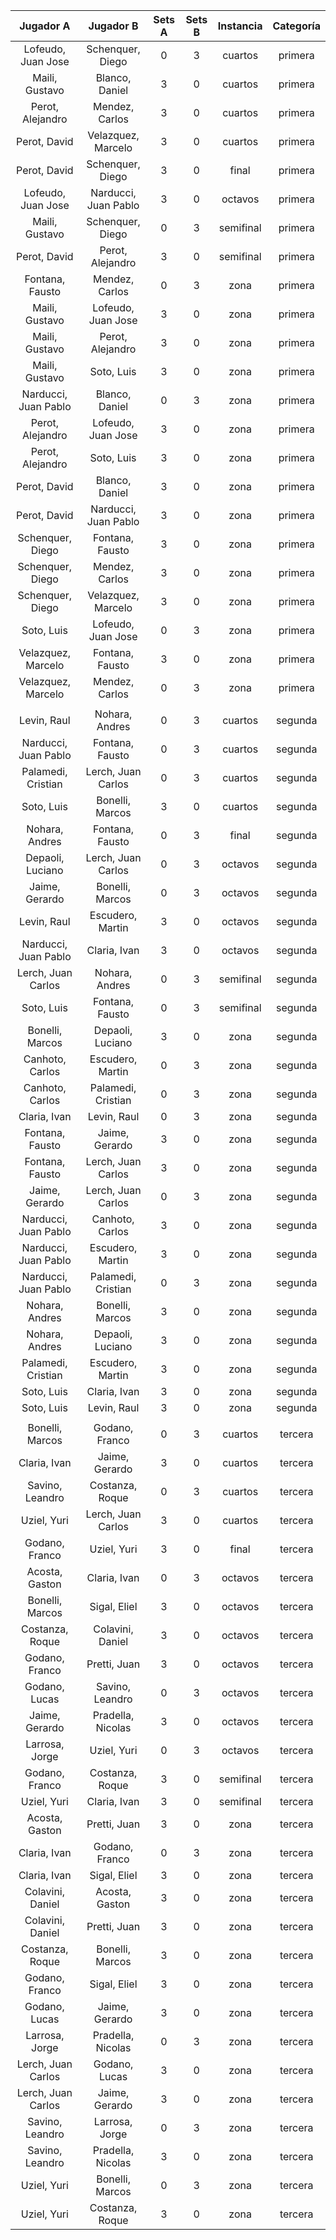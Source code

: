 |      Jugador A       |      Jugador B       |  Sets A  |  Sets B  |  Instancia  |  Categoría  |
|:--------------------:|:--------------------:|:--------:|:--------:|:-----------:|:-----------:|
|  Lofeudo, Juan Jose  |   Schenquer, Diego   |    0     |    3     |   cuartos   |   primera   |
|    Maili, Gustavo    |    Blanco, Daniel    |    3     |    0     |   cuartos   |   primera   |
|   Perot, Alejandro   |    Mendez, Carlos    |    3     |    0     |   cuartos   |   primera   |
|     Perot, David     |  Velazquez, Marcelo  |    3     |    0     |   cuartos   |   primera   |
|     Perot, David     |   Schenquer, Diego   |    3     |    0     |    final    |   primera   |
|  Lofeudo, Juan Jose  | Narducci, Juan Pablo |    3     |    0     |   octavos   |   primera   |
|    Maili, Gustavo    |   Schenquer, Diego   |    0     |    3     |  semifinal  |   primera   |
|     Perot, David     |   Perot, Alejandro   |    3     |    0     |  semifinal  |   primera   |
|   Fontana, Fausto    |    Mendez, Carlos    |    0     |    3     |    zona     |   primera   |
|    Maili, Gustavo    |  Lofeudo, Juan Jose  |    3     |    0     |    zona     |   primera   |
|    Maili, Gustavo    |   Perot, Alejandro   |    3     |    0     |    zona     |   primera   |
|    Maili, Gustavo    |      Soto, Luis      |    3     |    0     |    zona     |   primera   |
| Narducci, Juan Pablo |    Blanco, Daniel    |    0     |    3     |    zona     |   primera   |
|   Perot, Alejandro   |  Lofeudo, Juan Jose  |    3     |    0     |    zona     |   primera   |
|   Perot, Alejandro   |      Soto, Luis      |    3     |    0     |    zona     |   primera   |
|     Perot, David     |    Blanco, Daniel    |    3     |    0     |    zona     |   primera   |
|     Perot, David     | Narducci, Juan Pablo |    3     |    0     |    zona     |   primera   |
|   Schenquer, Diego   |   Fontana, Fausto    |    3     |    0     |    zona     |   primera   |
|   Schenquer, Diego   |    Mendez, Carlos    |    3     |    0     |    zona     |   primera   |
|   Schenquer, Diego   |  Velazquez, Marcelo  |    3     |    0     |    zona     |   primera   |
|      Soto, Luis      |  Lofeudo, Juan Jose  |    0     |    3     |    zona     |   primera   |
|  Velazquez, Marcelo  |   Fontana, Fausto    |    3     |    0     |    zona     |   primera   |
|  Velazquez, Marcelo  |    Mendez, Carlos    |    0     |    3     |    zona     |   primera   |
|                      |                      |          |          |             |             |
|     Levin, Raul      |    Nohara, Andres    |    0     |    3     |   cuartos   |   segunda   |
| Narducci, Juan Pablo |   Fontana, Fausto    |    0     |    3     |   cuartos   |   segunda   |
|  Palamedi, Cristian  |  Lerch, Juan Carlos  |    0     |    3     |   cuartos   |   segunda   |
|      Soto, Luis      |   Bonelli, Marcos    |    3     |    0     |   cuartos   |   segunda   |
|    Nohara, Andres    |   Fontana, Fausto    |    0     |    3     |    final    |   segunda   |
|   Depaoli, Luciano   |  Lerch, Juan Carlos  |    0     |    3     |   octavos   |   segunda   |
|    Jaime, Gerardo    |   Bonelli, Marcos    |    0     |    3     |   octavos   |   segunda   |
|     Levin, Raul      |   Escudero, Martin   |    3     |    0     |   octavos   |   segunda   |
| Narducci, Juan Pablo |     Claria, Ivan     |    3     |    0     |   octavos   |   segunda   |
|  Lerch, Juan Carlos  |    Nohara, Andres    |    0     |    3     |  semifinal  |   segunda   |
|      Soto, Luis      |   Fontana, Fausto    |    0     |    3     |  semifinal  |   segunda   |
|   Bonelli, Marcos    |   Depaoli, Luciano   |    3     |    0     |    zona     |   segunda   |
|   Canhoto, Carlos    |   Escudero, Martin   |    0     |    3     |    zona     |   segunda   |
|   Canhoto, Carlos    |  Palamedi, Cristian  |    0     |    3     |    zona     |   segunda   |
|     Claria, Ivan     |     Levin, Raul      |    0     |    3     |    zona     |   segunda   |
|   Fontana, Fausto    |    Jaime, Gerardo    |    3     |    0     |    zona     |   segunda   |
|   Fontana, Fausto    |  Lerch, Juan Carlos  |    3     |    0     |    zona     |   segunda   |
|    Jaime, Gerardo    |  Lerch, Juan Carlos  |    0     |    3     |    zona     |   segunda   |
| Narducci, Juan Pablo |   Canhoto, Carlos    |    3     |    0     |    zona     |   segunda   |
| Narducci, Juan Pablo |   Escudero, Martin   |    3     |    0     |    zona     |   segunda   |
| Narducci, Juan Pablo |  Palamedi, Cristian  |    0     |    3     |    zona     |   segunda   |
|    Nohara, Andres    |   Bonelli, Marcos    |    3     |    0     |    zona     |   segunda   |
|    Nohara, Andres    |   Depaoli, Luciano   |    3     |    0     |    zona     |   segunda   |
|  Palamedi, Cristian  |   Escudero, Martin   |    3     |    0     |    zona     |   segunda   |
|      Soto, Luis      |     Claria, Ivan     |    3     |    0     |    zona     |   segunda   |
|      Soto, Luis      |     Levin, Raul      |    3     |    0     |    zona     |   segunda   |
|                      |                      |          |          |             |             |
|   Bonelli, Marcos    |    Godano, Franco    |    0     |    3     |   cuartos   |   tercera   |
|     Claria, Ivan     |    Jaime, Gerardo    |    3     |    0     |   cuartos   |   tercera   |
|   Savino, Leandro    |   Costanza, Roque    |    0     |    3     |   cuartos   |   tercera   |
|     Uziel, Yuri      |  Lerch, Juan Carlos  |    3     |    0     |   cuartos   |   tercera   |
|    Godano, Franco    |     Uziel, Yuri      |    3     |    0     |    final    |   tercera   |
|    Acosta, Gaston    |     Claria, Ivan     |    0     |    3     |   octavos   |   tercera   |
|   Bonelli, Marcos    |     Sigal, Eliel     |    3     |    0     |   octavos   |   tercera   |
|   Costanza, Roque    |   Colavini, Daniel   |    3     |    0     |   octavos   |   tercera   |
|    Godano, Franco    |     Pretti, Juan     |    3     |    0     |   octavos   |   tercera   |
|    Godano, Lucas     |   Savino, Leandro    |    0     |    3     |   octavos   |   tercera   |
|    Jaime, Gerardo    |  Pradella, Nicolas   |    3     |    0     |   octavos   |   tercera   |
|    Larrosa, Jorge    |     Uziel, Yuri      |    0     |    3     |   octavos   |   tercera   |
|    Godano, Franco    |   Costanza, Roque    |    3     |    0     |  semifinal  |   tercera   |
|     Uziel, Yuri      |     Claria, Ivan     |    3     |    0     |  semifinal  |   tercera   |
|    Acosta, Gaston    |     Pretti, Juan     |    3     |    0     |    zona     |   tercera   |
|     Claria, Ivan     |    Godano, Franco    |    0     |    3     |    zona     |   tercera   |
|     Claria, Ivan     |     Sigal, Eliel     |    3     |    0     |    zona     |   tercera   |
|   Colavini, Daniel   |    Acosta, Gaston    |    3     |    0     |    zona     |   tercera   |
|   Colavini, Daniel   |     Pretti, Juan     |    3     |    0     |    zona     |   tercera   |
|   Costanza, Roque    |   Bonelli, Marcos    |    3     |    0     |    zona     |   tercera   |
|    Godano, Franco    |     Sigal, Eliel     |    3     |    0     |    zona     |   tercera   |
|    Godano, Lucas     |    Jaime, Gerardo    |    3     |    0     |    zona     |   tercera   |
|    Larrosa, Jorge    |  Pradella, Nicolas   |    0     |    3     |    zona     |   tercera   |
|  Lerch, Juan Carlos  |    Godano, Lucas     |    3     |    0     |    zona     |   tercera   |
|  Lerch, Juan Carlos  |    Jaime, Gerardo    |    3     |    0     |    zona     |   tercera   |
|   Savino, Leandro    |    Larrosa, Jorge    |    0     |    3     |    zona     |   tercera   |
|   Savino, Leandro    |  Pradella, Nicolas   |    3     |    0     |    zona     |   tercera   |
|     Uziel, Yuri      |   Bonelli, Marcos    |    0     |    3     |    zona     |   tercera   |
|     Uziel, Yuri      |   Costanza, Roque    |    3     |    0     |    zona     |   tercera   |